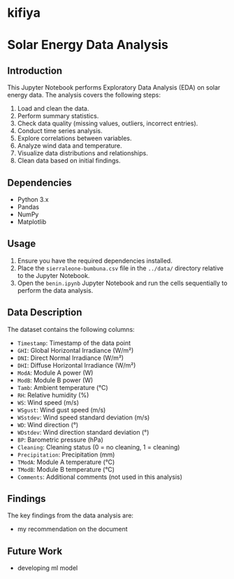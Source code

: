 ﻿# kifiya

# Solar Energy Data Analysis

## Introduction

This Jupyter Notebook performs Exploratory Data Analysis (EDA) on solar energy data. The analysis covers the following steps:

1. Load and clean the data.
2. Perform summary statistics.
3. Check data quality (missing values, outliers, incorrect entries).
4. Conduct time series analysis.
5. Explore correlations between variables.
6. Analyze wind data and temperature.
7. Visualize data distributions and relationships.
8. Clean data based on initial findings.

## Dependencies

- Python 3.x
- Pandas
- NumPy
- Matplotlib

## Usage

1. Ensure you have the required dependencies installed.
2. Place the `sierraleone-bumbuna.csv` file in the `../data/` directory relative to the Jupyter Notebook.
3. Open the `benin.ipynb` Jupyter Notebook and run the cells sequentially to perform the data analysis.

## Data Description

The dataset contains the following columns:

- `Timestamp`: Timestamp of the data point
- `GHI`: Global Horizontal Irradiance (W/m²)
- `DNI`: Direct Normal Irradiance (W/m²)
- `DHI`: Diffuse Horizontal Irradiance (W/m²)
- `ModA`: Module A power (W)
- `ModB`: Module B power (W)
- `Tamb`: Ambient temperature (°C)
- `RH`: Relative humidity (%)
- `WS`: Wind speed (m/s)
- `WSgust`: Wind gust speed (m/s)
- `WSstdev`: Wind speed standard deviation (m/s)
- `WD`: Wind direction (°)
- `WDstdev`: Wind direction standard deviation (°)
- `BP`: Barometric pressure (hPa)
- `Cleaning`: Cleaning status (0 = no cleaning, 1 = cleaning)
- `Precipitation`: Precipitation (mm)
- `TModA`: Module A temperature (°C)
- `TModB`: Module B temperature (°C)
- `Comments`: Additional comments (not used in this analysis)

## Findings

The key findings from the data analysis are:

- my recommendation on the document

## Future Work

- developing ml model
